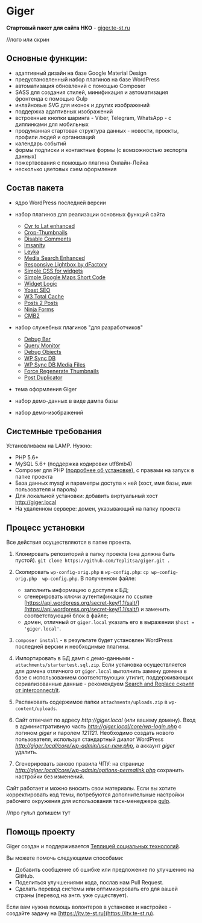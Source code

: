 # Giger #

**Cтартовый пакет для сайта НКО** - [giger.te-st.ru]()

//лого или скрин

## Основные функции:

- адаптивный дизайн на базе Google Material Design
- предустановленный набор плагинов на базе WordPress
- автоматизация обновлений с помощью Composer
- SASS для создания стилей, минификация и автоматизация фронтенда с помощью Gulp
- инлайновые SVG для иконок и других изображений
- поддержка адаптивных изображений
- встроенные кнопки шаринга - Viber, Telegram, WhatsApp - с диплинками для мобильных
- продуманная стартовая структура данных - новости, проекты, профили людей и организаций
- календарь событий
- формы подписки и контактные формы (с вомзожностью экспорта данных)
- пожертвования с помощью плагина Онлайн-Лейка
- несколько цветовых схем оформления

## Состав пакета

- ядро WordPress последней версии

- набор плагинов для реализации основных функций сайта

	- [Cyr to Lat enhanced](https://wordpress.org/plugins/cyr3lat/) 
	- [Crop-Thumbnails](https://wordpress.org/plugins/crop-thumbnails/) 
	- [Disable Comments](https://wordpress.org/plugins/disable-comments/)         
	- [Imsanity](https://wordpress.org/plugins/imsanity/) 
	- [Leyka](https://wordpress.org/plugins/leyka/) 
	- [Media Search Enhanced](https://wordpress.org/plugins/media-search-enhanced/) 
	- [Responsive Lightbox by dFactory](https://wordpress.org/plugins/responsive-lightbox/)         
	- [Simple CSS for widgets](https://wordpress.org/plugins/simple-css-for-widgets/) 
	- [Simple Google Maps Short Code](https://wordpress.org/plugins/simple-google-maps-short-code/) 
	- [Widget Logic](https://wordpress.org/plugins/widget-logic/) 
	- [Yoast SEO](https://wordpress.org/plugins/wordpress-seo/) 
	- [W3 Total Cache](https://wordpress.org/plugins/w3-total-cache/)
	- [Posts 2 Posts](https://wordpress.org/plugins/posts-to-posts/) 
	- [Ninja Forms](https://wordpress.org/plugins/ninja-forms/) 
	- [CMB2](https://wordpress.org/plugins/cmb2/)
	
- набор служебных плагинов "для разработчиков"

	- [Debug Bar](https://wordpress.org/plugins/debug-bar/) 
	- [Query Monitor](https://wordpress.org/plugins/query-monitor/)       
	- [Debug Objects](https://wordpress.org/plugins/debug-objects/) 
	- [WP Sync DB](https://github.com/wp-sync-db/wp-sync-db) 
	- [WP Sync DB Media Files](https://github.com/wp-sync-db/wp-sync-db-media-files)
	- [Force Regenerate Thumbnails](https://wordpress.org/plugins/force-regenerate-thumbnails/) 
	- [Post Duplicator](https://wordpress.org/plugins/post-duplicator/) 
	
- тема оформления Giger

- набор демо-данных в виде дампа базы

- набор демо-изображений 


## Системные требования 

Установливаем на LAMP. Нужно:

- PHP 5.6+
- MySQL 5.6+ (поддержка кодировки utf8mb4)
- Composer для PHP ([подробнее об установке](https://getcomposer.org/doc/00-intro.md#installation-linux-unix-osx)), с правами на запуск в папке проекта
- База данных mysql и параметры доступа к ней (хост, имя базы, имя пользователя и пароль)
- Для локальной установки: добавить виртуальный хост http://giger.local
- На удаленном сервере: домен, указывающий на папку проекта

## Процесс установки

Все действия осуществляются в папке проекта.

1. Клонировать репозиторий в папку проекта (она должна быть пустой).
`git clone https://github.com/Teplitsa/giger.git .` 

2. Скопировать `wp-config-orig.php` в `wp-config.php`: `cp wp-config-orig.php  wp-config.php`. В полученном файле:
	- заполнить информацию о доступе к БД;
	- cгенерировать ключи аутентификации по ссылке [https://api.wordpress.org/secret-key/1.1/salt/](https://api.wordpress.org/secret-key/1.1/salt/) и заменить соответствующий блок в файле;
	- домен, отличный от `giger.local` указать его в выражении `$host = 'giger.local'`.

3. `composer install` - в результате будет установлен WordPress последней версии и необходимые плагины.

4. Импортировать в БД дамп с демо-данными - `attachments/startertest.sql.zip`. Если установка осуществляется для домена отличного от `giger.local` выполнить замену домена в базе с использованием соответствующих утилит, поддерживающих сериализованные данные - рекомендуем [Search and Replace скрипт от interconnect/it](https://interconnectit.com/products/search-and-replace-for-wordpress-databases/).

5. Распаковать содержимое папки `attachments/uploads.zip` в `wp-content/uploads`.

6. Сайт отвечает по адресу _http://giger.local_ (или вашему домену). Вход в административную часть _http://giger.local/core/wp-login.php_ с логином _giger_ и паролем _121121_. Необходимо создать нового пользователя, используя стандартный диалог WordPress _http://giger.local/core/wp-admin/user-new.php_, а аккаунт _giger_ удалить.

7. Сгенерировать заново правила ЧПУ: на странице _http://giger.local/core/wp-admin/options-permalink.php_ сохранить настройки без изменений.

Сайт работает и можно вносить свои материалы. Если вы хотите корректировать код темы, потребуются дополнительные настройки рабочего окружения для использования таск-менеджера [gulp](http://gulpjs.com/).

//про гульп допишем тут


## Помощь проекту

Giger создан и поддерживается [Теплицей социальных технологий](https://te-st.ru).

Вы можете помочь следующими способами:

  * Добавить сообщение об ошибке или предложение по улучшению на GitHub.
  * Поделиться улучшениями кода, послав нам Pull Request.
  * Сделать перевод системы или оптимизировать его для вашей страны (перевод на англ. уже существует).
  
Если вам нужна помощь волонтеров в установке и настройке - создайте задачу на [https://itv.te-st.ru](https://itv.te-st.ru).

